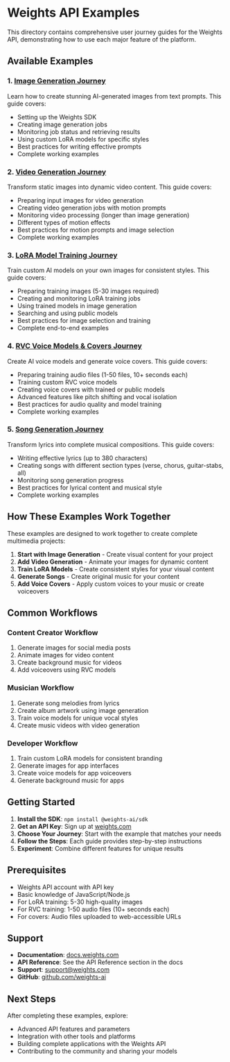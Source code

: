 # Weights API Examples

This directory contains comprehensive user journey guides for the Weights API, demonstrating how to use each major feature of the platform.

## Available Examples

### 1. [Image Generation Journey](./image-generation.mdx)
Learn how to create stunning AI-generated images from text prompts. This guide covers:
- Setting up the Weights SDK
- Creating image generation jobs
- Monitoring job status and retrieving results
- Using custom LoRA models for specific styles
- Best practices for writing effective prompts
- Complete working examples

### 2. [Video Generation Journey](./video-generation.mdx)
Transform static images into dynamic video content. This guide covers:
- Preparing input images for video generation
- Creating video generation jobs with motion prompts
- Monitoring video processing (longer than image generation)
- Different types of motion effects
- Best practices for motion prompts and image selection
- Complete working examples

### 3. [LoRA Model Training Journey](./lora-training.mdx)
Train custom AI models on your own images for consistent styles. This guide covers:
- Preparing training images (5-30 images required)
- Creating and monitoring LoRA training jobs
- Using trained models in image generation
- Searching and using public models
- Best practices for image selection and training
- Complete end-to-end examples

### 4. [RVC Voice Models & Covers Journey](./rvc-voice.mdx)
Create AI voice models and generate voice covers. This guide covers:
- Preparing training audio files (1-50 files, 10+ seconds each)
- Training custom RVC voice models
- Creating voice covers with trained or public models
- Advanced features like pitch shifting and vocal isolation
- Best practices for audio quality and model training
- Complete working examples

### 5. [Song Generation Journey](./song-generation.mdx)
Transform lyrics into complete musical compositions. This guide covers:
- Writing effective lyrics (up to 380 characters)
- Creating songs with different section types (verse, chorus, guitar-stabs, all)
- Monitoring song generation progress
- Best practices for lyrical content and musical style
- Complete working examples

## How These Examples Work Together

These examples are designed to work together to create complete multimedia projects:

1. **Start with Image Generation** - Create visual content for your project
2. **Add Video Generation** - Animate your images for dynamic content
3. **Train LoRA Models** - Create consistent styles for your visual content
4. **Generate Songs** - Create original music for your content
5. **Add Voice Covers** - Apply custom voices to your music or create voiceovers

## Common Workflows

### Content Creator Workflow
1. Generate images for social media posts
2. Animate images for video content
3. Create background music for videos
4. Add voiceovers using RVC models

### Musician Workflow
1. Generate song melodies from lyrics
2. Create album artwork using image generation
3. Train voice models for unique vocal styles
4. Create music videos with video generation

### Developer Workflow
1. Train custom LoRA models for consistent branding
2. Generate images for app interfaces
3. Create voice models for app voiceovers
4. Generate background music for apps

## Getting Started

1. **Install the SDK**: `npm install @weights-ai/sdk`
2. **Get an API Key**: Sign up at [weights.com](https://www.weights.com/weights-api)
3. **Choose Your Journey**: Start with the example that matches your needs
4. **Follow the Steps**: Each guide provides step-by-step instructions
5. **Experiment**: Combine different features for unique results

## Prerequisites

- Weights API account with API key
- Basic knowledge of JavaScript/Node.js
- For LoRA training: 5-30 high-quality images
- For RVC training: 1-50 audio files (10+ seconds each)
- For covers: Audio files uploaded to web-accessible URLs

## Support

- **Documentation**: [docs.weights.com](https://docs.weights.com)
- **API Reference**: See the API Reference section in the docs
- **Support**: [support@weights.com](mailto:support@weights.com)
- **GitHub**: [github.com/weights-ai](https://github.com/weights-ai)

## Next Steps

After completing these examples, explore:
- Advanced API features and parameters
- Integration with other tools and platforms
- Building complete applications with the Weights API
- Contributing to the community and sharing your models 